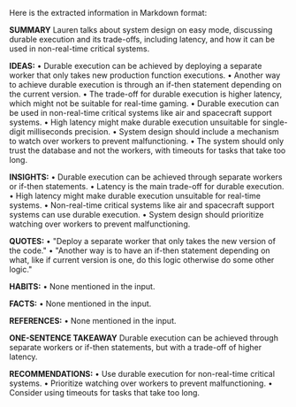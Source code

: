 Here is the extracted information in Markdown format:

**SUMMARY**
Lauren talks about system design on easy mode, discussing durable execution and its trade-offs, including latency, and how it can be used in non-real-time critical systems.

**IDEAS:**
• Durable execution can be achieved by deploying a separate worker that only takes new production function executions.
• Another way to achieve durable execution is through an if-then statement depending on the current version.
• The trade-off for durable execution is higher latency, which might not be suitable for real-time gaming.
• Durable execution can be used in non-real-time critical systems like air and spacecraft support systems.
• High latency might make durable execution unsuitable for single-digit milliseconds precision.
• System design should include a mechanism to watch over workers to prevent malfunctioning.
• The system should only trust the database and not the workers, with timeouts for tasks that take too long.

**INSIGHTS:**
• Durable execution can be achieved through separate workers or if-then statements.
• Latency is the main trade-off for durable execution.
• High latency might make durable execution unsuitable for real-time systems.
• Non-real-time critical systems like air and spacecraft support systems can use durable execution.
• System design should prioritize watching over workers to prevent malfunctioning.

**QUOTES:**
• "Deploy a separate worker that only takes the new version of the code."
• "Another way is to have an if-then statement depending on what, like if current version is one, do this logic otherwise do some other logic."

**HABITS:**
• None mentioned in the input.

**FACTS:**
• None mentioned in the input.

**REFERENCES:**
• None mentioned in the input.

**ONE-SENTENCE TAKEAWAY**
Durable execution can be achieved through separate workers or if-then statements, but with a trade-off of higher latency.

**RECOMMENDATIONS:**
• Use durable execution for non-real-time critical systems.
• Prioritize watching over workers to prevent malfunctioning.
• Consider using timeouts for tasks that take too long.

